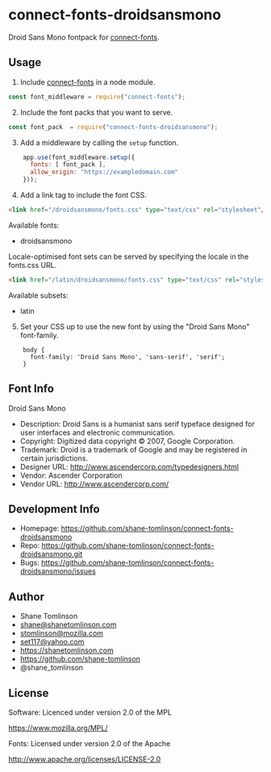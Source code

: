 # connect-fonts-droidsansmono

Droid Sans Mono fontpack for [connect-fonts](https://github.com/shane-tomlinson/connect-fonts).

## Usage

1. Include [connect-fonts](https://github.com/shane-tomlinson/connect-fonts) in a node module.
```js
const font_middleware = require("connect-fonts");
```

2. Include the font packs that you want to serve.
```js
const font_pack  = require("connect-fonts-droidsansmono");
```

3. Add a middleware by calling the `setup` function.
```js
    app.use(font_middleware.setup({
      fonts: [ font_pack ],
      allow_origin: "https://exampledomain.com"
    }));
```

4. Add a link tag to include the font CSS.
```html
<link href="/droidsansmono/fonts.css" type="text/css" rel="stylesheet"/ >
```


Available fonts:
* droidsansmono

Locale-optimised font sets can be served by specifying the locale in the fonts.css URL.
```html
<link href="/latin/droidsansmono/fonts.css" type="text/css" rel="stylesheet"/ >
```

Available subsets:
* latin

5. Set your CSS up to use the new font by using the "Droid Sans Mono" font-family.
```
    body {
      font-family: 'Droid Sans Mono', 'sans-serif', 'serif';
    }
```

## Font Info
Droid Sans Mono

* Description: Droid Sans is a humanist sans serif typeface designed for user interfaces and electronic communication.
* Copyright: Digitized data copyright © 2007, Google Corporation.
* Trademark: Droid is a trademark of Google and may be registered in certain jurisdictions.
* Designer URL: http://www.ascendercorp.com/typedesigners.html 
* Vendor: Ascender Corporation
* Vendor URL: http://www.ascendercorp.com/

## Development Info
* Homepage: https://github.com/shane-tomlinson/connect-fonts-droidsansmono
* Repo: https://github.com/shane-tomlinson/connect-fonts-droidsansmono.git
* Bugs: https://github.com/shane-tomlinson/connect-fonts-droidsansmono/issues

## Author
* Shane Tomlinson
* shane@shanetomlinson.com
* stomlinson@mozilla.com
* set117@yahoo.com
* https://shanetomlinson.com
* https://github.com/shane-tomlinson
* @shane_tomlinson


## License

Software: Licenced under version 2.0 of the MPL

  https://www.mozilla.org/MPL/

Fonts: Licensed under version 2.0 of the Apache

  http://www.apache.org/licenses/LICENSE-2.0

